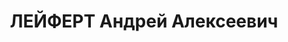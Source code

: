 ---
title: ЛЕЙФЕРТ Андрей Алексеевич
description: "Род. в 1898, Санкт-Петербург, русский, обр.: высшее, б/п. Проживал:\
  \ Москва, ул. 6-я Звенингородская, д. 8, корп. 8, кв. 160. Уволен с должности пом.\
  \ начальника 2-го отдела Разведывательного управления РККА 13 июня 1937 г. \n  Арестован\
  \ 27.07.1937. Обв.: шпионаж. Приговор: ВК ВС СССР, 09.10.1937 – ВМН. Расстрелян\
  \ 09.10.1937, г.Москва. \n  Реабилитирован ВК ВС СССР 02.04.1957"
---
